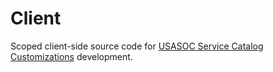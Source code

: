 # Client

Scoped client-side source code for [USASOC Service Catalog Customizations](https://github.com/erwinel/x_44813_svc_cat.git) development.
